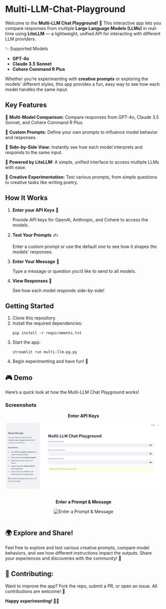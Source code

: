 # Multi-LLM-Chat-Playground

Welcome to the **Multi-LLM Chat Playground!** 🎉 This interactive app lets you compare responses from multiple **Large Language Models (LLMs)** in real-time using **LiteLLM** — a lightweight, unified API for interacting with different LLM providers.

✨ Supported Models
* **GPT-4o**
* **Claude 3.5 Sonnet**
* **Cohere Command R Plus**

Whether you’re experimenting with **creative prompts** or exploring the models' different styles, this app provides a fun, easy way to see how each model handles the same input.

## Key Features
🤖 **Multi-Model Comparison:** Compare responses from GPT-4o, Claude 3.5 Sonnet, and Cohere Command R Plus.

🔧 **Custom Prompts:** Define your own prompts to influence model behavior and responses.

👀 **Side-by-Side View:** Instantly see how each model interprets and responds to the same input.

🔌 **Powered by LiteLLM:** A simple, unified interface to access multiple LLMs with ease.

🎨 **Creative Experimentation:** Test various prompts, from simple questions to creative tasks like writing poetry.

## How It Works
1. **Enter your API Keys** 🔑

   Provide API keys for OpenAI, Anthropic, and Cohere to access the models.

2. **Test Your Prompts** ✍️
   
   Enter a custom prompt or use the default one to see how it shapes the models' responses.

3. **Enter Your Message** 💬
   
   Type a message or question you’d like to send to all models.

4. **View Responses** 👀
   
   See how each model responds side-by-side!

## Getting Started
1. Clone this repository.
2. Install the required dependencies:
     ```
     pip install -r requirements.txt
     ```
3. Start the app:
     ```
     streamlit run multi-llm-pg.py
     ```
4. Begin experimenting and have fun! 🎉

## 🎮 Demo
Here’s a quick look at how the Multi-LLM Chat Playground works!

### Screenshots

<div align="center">
  <p><strong>Enter API Keys</strong></p>
  <img src="/screenshots/start_page.PNG" alt="Enter API Keys" width="500">
</div>
<br>

<div align="center">
  <p><strong>Enter a Prompt & Message</strong></p>
  <img src="/screenshots/model_response.PNG" alt="Enter a Prompt & Message" width="500">
</div>
<br>

## 🌍 Explore and Share!
Feel free to explore and test various creative prompts, compare model behaviors, and see how different instructions impact the outputs. Share your experiences and discoveries with the community! 🚀

## 📝 Contributing:
Want to improve the app? Fork the repo, submit a PR, or open an issue. All contributions are welcome! 🤝

**Happy experimenting! 🎉✨**
